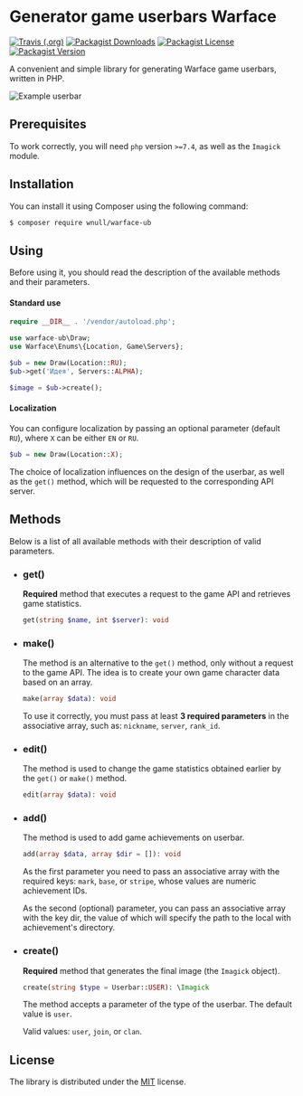 # Generator game userbars Warface

[![Travis (.org)](https://img.shields.io/travis/wnull/warface-ub?style=flat-square)](//travis-ci.com/wnull/warface-ub)
[![Packagist Downloads](https://img.shields.io/packagist/dm/wnull/warface-ub?color=informational&style=flat-square)](//packagist.org/packages/wnull/warface-ub)
[![Packagist License](https://img.shields.io/packagist/l/wnull/warface-ub?style=flat-square)](//packagist.org/packages/wnull/warface-ub) 
[![Packagist Version](https://img.shields.io/packagist/v/wnull/warface-ub?style=flat-square)](//packagist.org/packages/wnull/warface-ub)

A convenient and simple library for generating Warface game userbars, written in PHP.

![Example userbar](https://user-images.githubusercontent.com/33278849/112180519-afb06000-8c0c-11eb-825b-5cd0b1710fa2.png)

## Prerequisites

To work correctly, you will need `php` version `>=7.4`, as well as the `Imagick` module.

## Installation

You can install it using Composer using the following command:

```sh
$ composer require wnull/warface-ub
```

## Using

Before using it, you should read the description of the available methods and their parameters.

#### Standard use

```php
require __DIR__ . '/vendor/autoload.php';

use warface-ub\Draw;
use Warface\Enums\{Location, Game\Servers};

$ub = new Draw(Location::RU);
$ub->get('Идея', Servers::ALPHA);

$image = $ub->create();
```

#### Localization

You can configure localization by passing an optional parameter (default `RU`), where `X` can be either `EN` or `RU`.

```php
$ub = new Draw(Location::X); 
```

The choice of localization influences on the design of the userbar, as well as the `get()` method, which will be requested to the corresponding API server.

## Methods

Below is a list of all available methods with their description of valid parameters.

* ### get()

    **Required** method that executes a request to the game API and retrieves game statistics.

	```php
	get(string $name, int $server): void
	```

* ### make()

    The method is an alternative to the `get()` method, only without a request to the game API. The idea is to create your own game character data based on an array.

 	```php
	make(array $data): void
	```

	To use it correctly, you must pass at least **3 required parameters** in the associative array, such as: <code>nickname</code>, <code>server</code>, <code>rank_id</code>.

* ### edit()

    The method is used to change the game statistics obtained earlier by the `get()` or `make()` method.

	```php
	edit(array $data): void
	```

* ### add()

    The method is used to add game achievements on userbar.

	```php
	add(array $data, array $dir = []): void
	```

	As the first parameter you need to pass an associative array with the required keys: `mark`, `base`, or `stripe`, whose values are numeric achievement IDs. 

	As the second (optional) parameter, you can pass an associative array with the key dir, the value of which will specify the path to the local with achievement's directory.

* ### create()

    **Required** method that generates the final image (the `Imagick` object).

	```php
	create(string $type = Userbar::USER): \Imagick
	```

	The method accepts a parameter of the type of the userbar. The default value is `user`.

	Valid values: `user`, `join`, or `clan`.

## License

The library is distributed under the [MIT](https://github.com/wnull/warface-ub/blob/master/LICENSE) license.